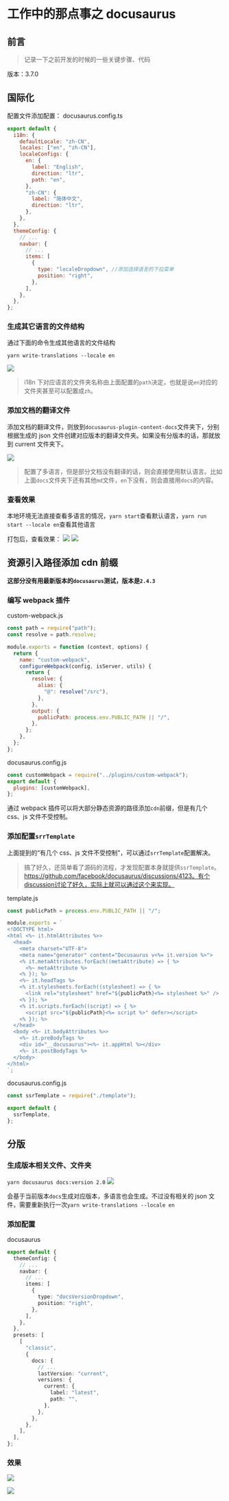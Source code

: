 # 工作中的那点事之 docusaurus

## 前言

> 记录一下之前开发的时候的一些关键步骤、代码

版本：3.7.0

## 国际化

配置文件添加配置：
docusaurus.config.ts

```js
export default {
  i18n: {
    defaultLocale: "zh-CN",
    locales: ["en", "zh-CN"],
    localeConfigs: {
      en: {
        label: "English",
        direction: "ltr",
        path: "en",
      },
      "zh-CN": {
        label: "简体中文",
        direction: "ltr",
      },
    },
  },
  themeConfig: {
    // ...
    navbar: {
      // ...
      items: [
        {
          type: "localeDropdown", //添加选择语言的下拉菜单
          position: "right",
        },
      ],
    },
  },
};
```

### 生成其它语言的文件结构

通过下面的命令生成其他语言的文件结构

```
yarn write-translations --locale en
```

![](https://www.clzczh.top/CLZ_img/images/20250322095101.png)

> i18n 下对应语言的文件夹名称由上面配置的`path`决定，也就是说`en`对应的文件夹甚至可以配置成`zh`。

### 添加文档的翻译文件

添加文档的翻译文件，则放到`docusaurus-plugin-content-docs`文件夹下，分别根据生成的 json 文件创建对应版本的翻译文件夹。如果没有分版本的话，那就放到 current 文件夹下。

![](https://www.clzczh.top/CLZ_img/images/20250322095506.png)

> 配置了多语言，但是部分文档没有翻译的话，则会直接使用默认语言。比如上面`docs`文件夹下还有其他`md`文件，`en`下没有，则会直接用`docs`的内容。

### 查看效果

本地环境无法直接查看多语言的情况，`yarn start`查看默认语言，`yarn run start --locale en`查看其他语言

打包后，查看效果：
![](https://www.clzczh.top/CLZ_img/images/20250322101350.png)
![](https://www.clzczh.top/CLZ_img/images/20250322101421.png)

## 资源引入路径添加 cdn 前缀

**这部分没有用最新版本的`docusaurus`测试，版本是`2.4.3`**

### 编写 webpack 插件

custom-webpack.js

```js
const path = require("path");
const resolve = path.resolve;

module.exports = function (context, options) {
  return {
    name: "custom-webpack",
    configureWebpack(config, isServer, utils) {
      return {
        resolve: {
          alias: {
            "@": resolve("/src"),
          },
        },
        output: {
          publicPath: process.env.PUBLIC_PATH || "/",
        },
      };
    },
  };
};
```

docusaurus.config.js

```js
const customWebpack = require("../plugins/custom-webpack");
export default {
  plugins: [customWebpack],
};
```

通过 webpack 插件可以将大部分静态资源的路径添加`cdn`前缀，但是有几个 css、js 文件不受控制。

### 添加配置`srrTemplate`

上面提到的“有几个 css、js 文件不受控制”，可以通过`srrTemplate`配置解决。

> 搞了好久，还简单看了源码的流程，才发现配置本身就提供`ssrTemplate`。https://github.com/facebook/docusaurus/discussions/4123。有个discussion讨论了好久，实际上就可以通过这个来实现。

template.js

```js
const publicPath = process.env.PUBLIC_PATH || "/";

module.exports = `
<!DOCTYPE html>
<html <%~ it.htmlAttributes %>>
  <head>
    <meta charset="UTF-8">
    <meta name="generator" content="Docusaurus v<%= it.version %>">
    <% it.metaAttributes.forEach((metaAttribute) => { %>
      <%~ metaAttribute %>
    <% }); %>
    <%~ it.headTags %>
    <% it.stylesheets.forEach((stylesheet) => { %>
      <link rel="stylesheet" href="${publicPath}<%= stylesheet %>" />
    <% }); %>
    <% it.scripts.forEach((script) => { %>
      <script src="${publicPath}<%= script %>" defer></script>
    <% }); %>
  </head>
  <body <%~ it.bodyAttributes %>>
    <%~ it.preBodyTags %>
    <div id="__docusaurus"><%~ it.appHtml %></div>
    <%~ it.postBodyTags %>
  </body>
</html>
`;
```

docusaurus.config.js

```js
const ssrTemplate = require("./template");

export default {
  ssrTemplate,
};
```

## 分版

### 生成版本相关文件、文件夹

`yarn docusaurus docs:version 2.0`
![](https://www.clzczh.top/CLZ_img/images/20250322104257.png)

会基于当前版本`docs`生成对应版本，多语言也会生成。不过没有相关的 json 文件，需要重新执行一次`yarn write-translations --locale en`

### 添加配置

docusaurus

```ts
export default {
  themeConfig: {
    // ...
    navbar: {
      // ...
      items: [
        {
          type: "docsVersionDropdown",
          position: "right",
        },
      ],
    },
  },
  presets: [
    [
      "classic",
      {
        docs: {
          // ...
          lastVersion: "current",
          versions: {
            current: {
              label: "latest",
              path: "",
            },
          },
        },
      },
    ],
  ],
};
```

### 效果

![](https://www.clzczh.top/CLZ_img/images/20250322110123.png)

![](https://www.clzczh.top/CLZ_img/images/20250322110151.png)
